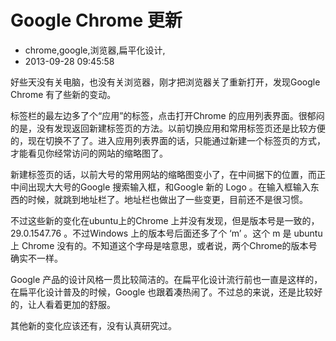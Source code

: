 # Google Chrome 更新
- chrome,google,浏览器,扁平化设计,
- 2013-09-28 09:45:58


<p>好些天没有关电脑，也没有关浏览器，刚才把浏览器关了重新打开，发现Google Chrome 有了些新的变动。</p>
<p>标签栏的最左边多了个“应用”的标签，点击打开Chrome 的应用列表界面。很郁闷的是，没有发现返回新建标签页的方法。以前切换应用和常用标签页还是比较方便的，现在切换不了了。进入应用列表界面的话，只能通过新建一个标签页的方式，才能看见你经常访问的网站的缩略图了。</p>
<p>新建标签页的话，以前大号的常用网站的缩略图变小了，在中间据下的位置，而正中间出现大大号的Google 搜索输入框，和Google 新的 Logo 。在输入框输入东西的时候，就跳到地址栏了。地址栏也做出了一些变更，目前还不是很习惯。</p>
<p>不过这些新的变化在ubuntu上的Chrome 上并没有发现，但是版本号是一致的，29.0.1547.76 。不过Windows 上的版本号后面还多了个 ‘m’ 。这个 m 是 ubuntu 上 Chrome 没有的。不知道这个字母是啥意思，或者说，两个Chrome的版本号确实不一样。</p><p>Google 产品的设计风格一贯比较简洁的。在扁平化设计流行前也一直是这样的，在扁平化设计普及的时候，Google 也跟着凑热闹了。不过总的来说，还是比较好的，让人看着更加的舒服。</p><p>其他新的变化应该还有，没有认真研究过。</p>
